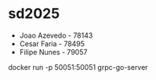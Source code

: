 # sd2025
- Joao Azevedo - 78143
- Cesar Faria - 78495
- Filipe Nunes - 79057


docker run -p 50051:50051 grpc-go-server